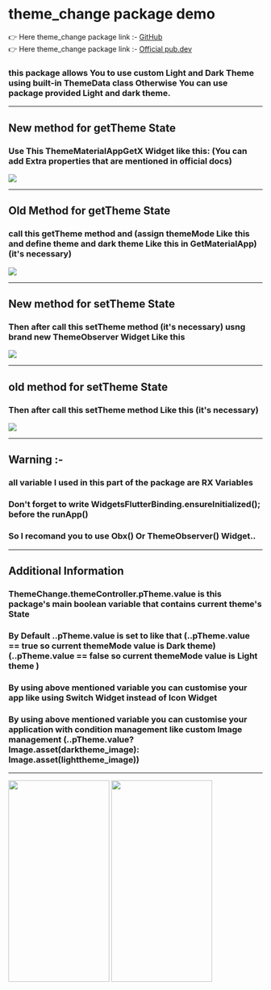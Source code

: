 # theme_change package demo
👉 Here theme_change package link :- <a href="https://github.com/sumitFlutter/theme_change">GitHub </a><br>
👉 Here theme_change package link :- <a href="https://pub.dev/packages/theme_change">Official pub.dev </a><br>
<h3>this package allows You to use custom Light and Dark Theme using built-in ThemeData class Otherwise You can use package provided Light and dark theme.</h3>
<hr>
<h2> New method for getTheme State </h2>
<h3> Use This ThemeMaterialAppGetX Widget like this: (You can add Extra properties that are mentioned in official docs)</h3>
<img src="https://github.com/user-attachments/assets/6432974b-52cd-4aaf-b9e8-bc8a5311651d"/>
<hr>
<h2> Old Method for getTheme State </h2>
<h3>call this getTheme method and (assign themeMode Like this and define theme and dark theme Like this in GetMaterialApp) (it's necessary)</h3>
<image src="https://github.com/user-attachments/assets/a9577a22-03da-4abb-b3f6-d976bf02135c"/>
 <hr>
<h2> New method for setTheme State </h2>
<h3>Then after call this setTheme method  (it's necessary) usng brand new ThemeObserver Widget Like this</h3>
<img src="https://github.com/user-attachments/assets/baee7f3b-8222-4c4d-a2d2-6448239761a1" />
  <hr>
<h2> old method for setTheme State </h2>
<h3>Then after call this setTheme method Like this (it's necessary)</h3>
<image src="https://github.com/user-attachments/assets/a22a6d7f-8200-4b1c-b00b-0fadc434a62c" />
 <hr>
<h2> Warning :-</h2>
<h3> all variable I used in this part of the package are RX Variables</h3>
 <h3> Don't forget to write WidgetsFlutterBinding.ensureInitialized(); before the runApp() </h3>
<h3> So I recomand you to use Obx()  Or ThemeObserver() Widget.. </h3>
<hr>
<h2>Additional Information</h2>
<h3>ThemeChange.themeController.pTheme.value is this package's main boolean variable that contains current theme's State</h3>
<h3>By Default ..pTheme.value is set to like that
 (..pTheme.value == true so current themeMode value is Dark theme)
 (..pTheme.value == false so current themeMode value is Light theme )</h3>
<h3>By using above mentioned variable you can customise your app like using Switch Widget instead of Icon Widget</h3>
<h3>By using above mentioned variable you can customise your application with condition management
like custom Image management (..pTheme.value?Image.asset(darktheme_image): Image.asset(lighttheme_image))</h3><hr>
<p>
<img src="https://github.com/user-attachments/assets/76137672-ec4c-433e-b305-e32fdc354f54" height="400px" width="200px" />
<img src="https://github.com/user-attachments/assets/86fcf705-b8d6-4815-b230-03587003efc8" height="400px" width="200px" />
</p>

 
